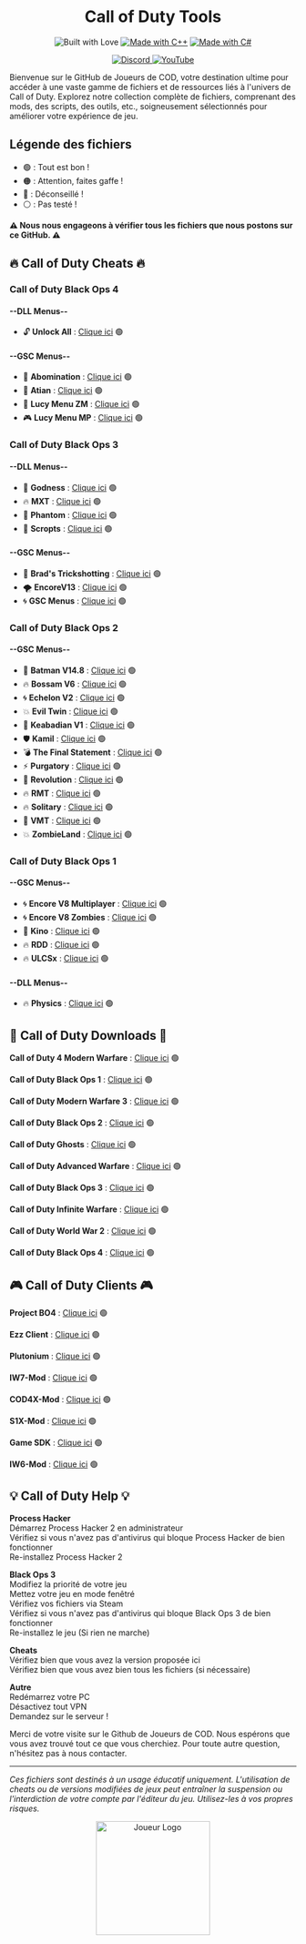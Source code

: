 <h1 align="center">Call of Duty Tools</h1>

<p align="center">
  <img src="https://forthebadge.com/images/badges/built-with-love.svg" alt="Built with Love">
  <a href="https://forthebadge.com"><img src="https://forthebadge.com/images/badges/made-with-c-plus-plus.svg" alt="Made with C++"></a>
  <a href="https://forthebadge.com"><img src="https://forthebadge.com/images/badges/made-with-c-sharp.svg" alt="Made with C#"></a>
</p>

<p align="center">
  <a href="https://discord.gg/cod-fr">
    <img src="https://img.shields.io/badge/Discord-5865F2?style=for-the-badge&logo=discord&logoColor=white" alt="Discord">
  </a>
  <a href="https://www.youtube.com/@OmegaSurCOD">
    <img src="https://img.shields.io/badge/YouTube-FF0000?style=for-the-badge&logo=youtube&logoColor=white" alt="YouTube">
  </a>
</p>

<p>Bienvenue sur le GitHub de Joueurs de COD, votre destination ultime pour accéder à une vaste gamme de fichiers et de ressources liés à l'univers de Call of Duty. Explorez notre collection complète de fichiers, comprenant des mods, des scripts, des outils, etc., soigneusement sélectionnés pour améliorer votre expérience de jeu.</p>

## Légende des fichiers
- 🟢 : Tout est bon !
- 🟠 : Attention, faites gaffe !
- 🔴 : Déconseillé !
- ⚪ : Pas testé !

<p><strong>⚠️ Nous nous engageons à vérifier tous les fichiers que nous postons sur ce GitHub. ⚠️</strong></p>

## 🔥 **Call of Duty Cheats** 🔥

### **Call of Duty Black Ops 4**

#### --DLL Menus--
- 🔓 **Unlock All** : [Clique ici](https://mega.nz/file/UasjBQJZ#3MT20fpnCZh3D73zBIh6yIX2yNT6Bh3SydtkG62DZMY) 🟢

#### --GSC Menus--
- 👹 **Abomination** : [Clique ici](https://github.com/SirCryptic/Abomination-Unofficial) 🟢
- 🌟 **Atian** : [Clique ici](https://github.com/ate47/t8-atian-menu) 🟢
- 👾 **Lucy Menu ZM** : [Clique ici](https://github.com/TheUnknownCod3r/BO4-Lucy-Menu) 🟢
- 🎮 **Lucy Menu MP** : [Clique ici](https://github.com/TheUnknownCod3r/BO4-Lucy-MP-Base) 🟢

### **Call of Duty Black Ops 3**

#### --DLL Menus--
- 💪 **Godness** : [Clique ici](https://pastebin.com/iUVPmvRx) 🟢
- 🔥 **MXT** : [Clique ici](https://www.mediafire.com/file/zq2w719xpfjpk05/MXT+1.1.2.zip/file) 🟢
- 👻 **Phantom** : [Clique ici](https://mega.nz/file/tWVkhRia#JehoVcYGJkFXhKOSiu0pSQTLBUaB3wIHuWPIwbzhP7I) 🟢
- 🎯 **Scropts** : [Clique ici](https://mega.nz/file/oaUmDRLb#lLC9fxgjiFBL09wjCOBr7B13OaoKrwLXXo3GzEr5UuU) 🟢

#### --GSC Menus--
- 🎯 **Brad's Trickshotting** : [Clique ici](https://steamcommunity.com/sharedfiles/filedetails/?id=2079910029&searchtext=Mod+Menu) 🟢
- 🌪️ **EncoreV13** : [Clique ici](https://steamcommunity.com/sharedfiles/filedetails/?id=794367203&searchtext=Mod+Menu) 🟢
- 🌀 **GSC Menus** : [Clique ici](https://www.mediafire.com/file/cgy6n21tlyy7bfm/GSC+injector.zip/file) 🟢

### **Call of Duty Black Ops 2**

#### --GSC Menus--
- 🦇 **Batman V14.8** : [Clique ici](https://www.mediafire.com/file/1prbd797z7p7d2k/BatMan+V14.8.rar) 🟢
- 🔥 **Bossam V6** : [Clique ici](https://mega.nz/file/IkUkhK6L#4mFGX4J-cplFaGVuP2awBkyIapdy2vrrYApDrywXJPg) 🟢
- 🌀 **Echelon V2** : [Clique ici](https://www.mediafire.com/file/54t2l2h70f91emb/echelon_v2_mod_menu-compiled.gsc/file) 🟢
- 💥 **Evil Twin** : [Clique ici](https://www.mediafire.com/folder/powrexwrzut47/Evil+Twin+(V1)) 🟢
- 🌈 **Keabadian V1** : [Clique ici](https://www.mediafire.com/file/tuk22bp83ozkevw/Keabadian_v2.0.zip/file) 🟢
- 🛡️ **Kamil** : [Clique ici](https://www.mediafire.com/file/0u25ej82jlzh79c/MhayzzKV8.gscr/file) 🟢
- 💣 **The Final Statement** : [Clique ici](https://www.mediafire.com/file/077hcbargt7pcq0/The_Final_Statement_0.5.rar/file) 🟢
- ⚡ **Purgatory** : [Clique ici](https://www.mediafire.com/file/dkmclt7y8fwm9k7/the_purgatory_mod_menu-compiled.gsc/file) 🟢
- 👑 **Revolution** : [Clique ici](https://www.mediafire.com/file/tvi6d23i0d6qc4n/Revolution_by_FBModderFresh.gscr/file) 🟢
- 🔥 **RMT** : [Clique ici](https://www.mediafire.com/file/ow37neconkyelr1/rmt_zombies_menu_v2.6_mod_menu-compiled.gsc/file) 🟢
- 🔥 **Solitary** : [Clique ici](https://www.mediafire.com/file/idvp40jtwyme4wq/solitary_mod_menu-compiled.gsc/file) 🟢
- 🔫 **VMT** : [Clique ici](https://www.mediafire.com/file/46f0gswvus88jpu/vmt_mod_menu-compiled.gsc/file) 🟢
- 💥 **ZombieLand** : [Clique ici](https://www.mediafire.com/file/b1d64efos696sgl/Zombieland+By+GhostPants.zip) 🟢

### **Call of Duty Black Ops 1**

#### --GSC Menus--
- 🌀 **Encore V8 Multiplayer** : [Clique ici](https://www.mediafire.com/file/ufaqzg46s3b6zji/EncoreV8+Multiplayer.rar/file) 🟢
- 🌀 **Encore V8 Zombies** : [Clique ici](https://www.mediafire.com/file/z2l7dtufsyg2ejv/EncoreV8+Zombies.rar/file) 🟢
- 👑 **Kino** : [Clique ici](https://cdn.discordapp.com/attachments/1225115364866658516/1226089789166719006/Release_KinoV1.2.zip?ex=66238019&is=66110b19&hm=ef4cb9a88fcde4d64e2c6d7ab1db945d7d97453806/Relase_KinoV1.2.zip?ex=66238019&is=66110b19&hm=ef4cb9a88fcde4d64e2c6d7ab1db945d7d97453847a24af3d21a99accbde99cb&) 🟢
- 🔥 **RDD** : [Clique ici](https://github.com/roachnacs/redemption-bo1-gsc) 🟢
- 🔥 **ULCSx** : [Clique ici](https://cdn.discordapp.com/attachments/1225115364866658516/1225378700975931432/mp_iMCSxs_Mod_Menu.rar?ex=6620e9d8&is=660e74d8&hm=f7158ef6a2086db3413de6210843336968654954e3d9145e0c326527fbcd147e&) 🟢

#### --DLL Menus--
- 🔥 **Physics** : [Clique ici](https://mega.nz/file/vdsAnQgA#LcRYqU0GL2k6_qA9FrPQD7mFZm5XeJxR_o5nl6j8eDo) 🟢


## 🚀 **Call of Duty Downloads** 🚀

**Call of Duty 4 Modern Warfare** : [Clique ici](https://www.mediafire.com/file/498gner89hj16mc/COD4.zip/file) 🟢

**Call of Duty Black Ops 1** : [Clique ici](https://mega.nz/file/UOF0ibKT#Z4SMTDrUJKjvnovsPEZ_W9rggrLRlJrwF7KCpiCw218) 🟢

**Call of Duty Modern Warfare 3** : [Clique ici](https://steamunlocked.net/25-call-of-duty-modern-warfare-3-free-download-2/) 🟢

**Call of Duty Black Ops 2** : [Clique ici](https://mega.nz/file/0GlxgBIR#RJoaHDXQIZDQ1F-crJvSkozAcYVhqeCzeVgGwSOoc_s) 🟢

**Call of Duty Ghosts** : [Clique ici](https://cdn.discordapp.com/attachments/1233808548513972255/1233810146120175669/iw6x_full_game.torrent?ex=662e72bd&is=662d213d&hm=7151d03aa5eff273298eb7a5a6f6f30c1c49ec844b5a8636f2550e4677fd6c21&) 🟢

**Call of Duty Advanced Warfare** : [Clique ici](https://cdn.discordapp.com/attachments/1233808548513972255/1233809762622115910/s1x_full_game.torrent?ex=662e7262&is=662d20e2&hm=907a1b20b74af3361e83be49bc3a54a39e318a7c9c27e9fc969d40235659a6b1&) 🟢

**Call of Duty Black Ops 3** : [Clique ici](https://mega.nz/file/dDl0xZIJ#Kcz4qQbukS5ua_SwFxug9Z5z3FfDEHCWGu2XJN_8frE) 🟢

**Call of Duty Infinite Warfare** : [Clique ici](https://mega.nz/file/4PdiELjS#Cj9yGrkOPXDWnWRjeE1A66pl9u_UGIxOmWsQycjYvUo) 🟢

**Call of Duty World War 2** : [Clique ici](https://steamunlocked.net/b67926-call-of-duty-ww2-free-download/) 🟢

**Call of Duty Black Ops 4** : [Clique ici](https://mega.nz/file/VbcnTYha#5jmDU9uuMQOpz-P2_RsdL7c7FtbXIhfXPiubCWLzheM) 🟢

## 🎮 **Call of Duty Clients** 🎮

**Project BO4** : [Clique ici](https://github.com/project-bo4/shield-development) 🟢

**Ezz Client** : [Clique ici](https://github.com/Ezz-lol/boiii-free) 🟢

**Plutonium** : [Clique ici](https://plutonium.pw) 🟢

**IW7-Mod** : [Clique ici](https://mega.nz/file/BLtRUTbJ#RxN7dcWEdlUtqRT1caQbtAvGdFWIiqHQF3kuM9ym-x0) 🟢

**COD4X-Mod** : [Clique ici](https://cod4x.ovh/t/releases/24) 🟢

**S1X-Mod** : [Clique ici](https://mega.nz/file/sflhEByC#uvY4sFzEEFx2MBSUDJTMZWl3Vifdr-H-v6BgqphjTBQ) 🟢

**Game SDK** : [Clique ici](https://mega.nz/file/UDFm1b7Y#rYrTejV-Im2e55WFkV9dQActOzRZ4v8hqSwhcWAaJL8) 🟢

**IW6-Mod** : [Clique ici](https://mega.nz/file/UDFm1b7Y#rYrTejV-Im2e55WFkV9dQActOzRZ4v8hqSwhcWAaJL8) 🟢

## 💡 **Call of Duty Help** 💡

**Process Hacker** <br>
Démarrez Process Hacker 2 en administrateur <br>
Vérifiez si vous n'avez pas d'antivirus qui bloque Process Hacker de bien fonctionner <br>
Re-installez Process Hacker 2 

**Black Ops 3** <br>
Modifiez la priorité de votre jeu <br>
Mettez votre jeu en mode fenêtré <br>
Vérifiez vos fichiers via Steam <br>
Vérifiez si vous n'avez pas d'antivirus qui bloque Black Ops 3 de bien fonctionner <br>
Re-installez le jeu (Si rien ne marche)

**Cheats** <br>
Vérifiez bien que vous avez la version proposée ici <br>
Vérifiez bien que vous avez bien tous les fichiers (si nécessaire)

**Autre** <br>
Redémarrez votre PC <br>
Désactivez tout VPN <br>
Demandez sur le serveur !

Merci de votre visite sur le Github de Joueurs de COD. Nous espérons que vous avez trouvé tout ce que vous cherchiez. Pour toute autre question, n'hésitez pas à nous contacter.

---

*Ces fichiers sont destinés à un usage éducatif uniquement. L'utilisation de cheats ou de versions modifiées de jeux peut entraîner la suspension ou l'interdiction de votre compte par l'éditeur du jeu. Utilisez-les à vos propres risques.*

</div>
<p align="center">
  <img src="https://media.discordapp.net/attachments/1184104514974928968/1245630001055924284/Cod.png?ex=665972d6&is=66582156&hm=e99bb26d9fb497f6e5f4b7e30e95142ee6c1c8c0cecd8e2225c4c75274a1803a&=&format=webp&quality=lossless&width=700&height=700" alt="Joueur Logo" width="200" height="200">
</p>
